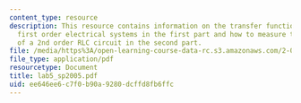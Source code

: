 ```yaml
---
content_type: resource
description: This resource contains information on the transfer functions of a few
  first order electrical systems in the first part and how to measure the step response
  of a 2nd order RLC circuit in the second part.
file: /media/https%3A/open-learning-course-data-rc.s3.amazonaws.com/2-003-modeling-dynamics-and-control-i-spring-2005/ee646ee6c7f0b90a9280dcffd8fb6ffc_lab5_sp2005.pdf
file_type: application/pdf
resourcetype: Document
title: lab5_sp2005.pdf
uid: ee646ee6-c7f0-b90a-9280-dcffd8fb6ffc
---
```

